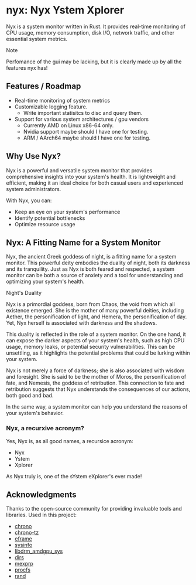 # nyx: Nyx Ystem Xplorer
Nyx is a system monitor written in Rust. It provides real-time monitoring of CPU usage, memory consumption, disk I/O, network traffic, and other essential system metrics.

> [!NOTE]
> Perfomance of the gui may be lacking, but it is clearly made up by all the features nyx has!

## Features / Roadmap

- Real-time monitoring of system metrics
- Customizable logging feature.
	- Write important statisitcs to disc and query them.
- Support for various system architectures / gpu vendors
	- Currently AMD on Linux x86-64 only.
	- Nvidia support maybe should I have one for testing.
	- ARM / AArch64 maybe should I have one for testing.

## Why Use Nyx?

Nyx is a powerful and versatile system monitor that provides comprehensive insights into your system's health. It is lightweight and efficient, making it an ideal choice for both casual users and experienced system administrators.

With Nyx, you can:

- Keep an eye on your system's performance
- Identify potential bottlenecks
- Optimize resource usage

## Nyx: A Fitting Name for a System Monitor

Nyx, the ancient Greek goddess of night, is a fitting name for a system monitor. This powerful deity embodies the duality of night, both its darkness and its tranquility. Just as Nyx is both feared and respected, a system monitor can be both a source of anxiety and a tool for understanding and optimizing your system's health.

Night's Duality

Nyx is a primordial goddess, born from Chaos, the void from which all existence emerged. She is the mother of many powerful deities, including Aether, the personification of light, and Hemera, the personification of day. Yet, Nyx herself is associated with darkness and the shadows.

This duality is reflected in the role of a system monitor. On the one hand, it can expose the darker aspects of your system's health, such as high CPU usage, memory leaks, or potential security vulnerabilities. This can be unsettling, as it highlights the potential problems that could be lurking within your system.

Nyx is not merely a force of darkness; she is also associated with wisdom and foresight. She is said to be the mother of Moros, the personification of fate, and Nemesis, the goddess of retribution. This connection to fate and retribution suggests that Nyx understands the consequences of our actions, both good and bad.

In the same way, a system monitor can help you understand the reasons of your system's behavior.

### Nyx, a recurxive acronym?
Yes, Nyx is, as all good names, a recursice acronym:

- Nyx
- Ystem
- Xplorer

As Nyx truly is, one of the sYstem eXplorer's ever made!

## Acknowledgments
Thanks to the open-source community for providing invaluable tools and libraries.
Used in this project:
- [chrono](https://crates.io/crates/chrono)
- [chrono-tz](https://crates.io/crates/chrono-tz)
- [eframe](https://crates.io/crates/eframe)
- [sysinfo](https://crates.io/crates/sysinfo)
- [libdrm_amdgpu_sys](https://crates.io/crates/libdrm_amdgpu_sys)
- [dirs](https://crates.io/crates/dirs)
- [mexprp](https://crates.io/crates/mexprp)
- [procfs](https://crates.io/crates/procfs)
- [rand](https://crates.io/crates/rand)
